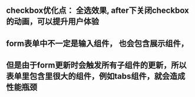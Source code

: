 ## checkbox优化点： 全选效果, after下关闭checkbox的动画，可以提升用户体验


## form表单中不一定是输入组件， 也会包含展示组件，
## 但是由于form更新时会触发所有子组件的更新，所以表单里包含里很大的组件，例如tabs组件，就会造成性能瓶颈